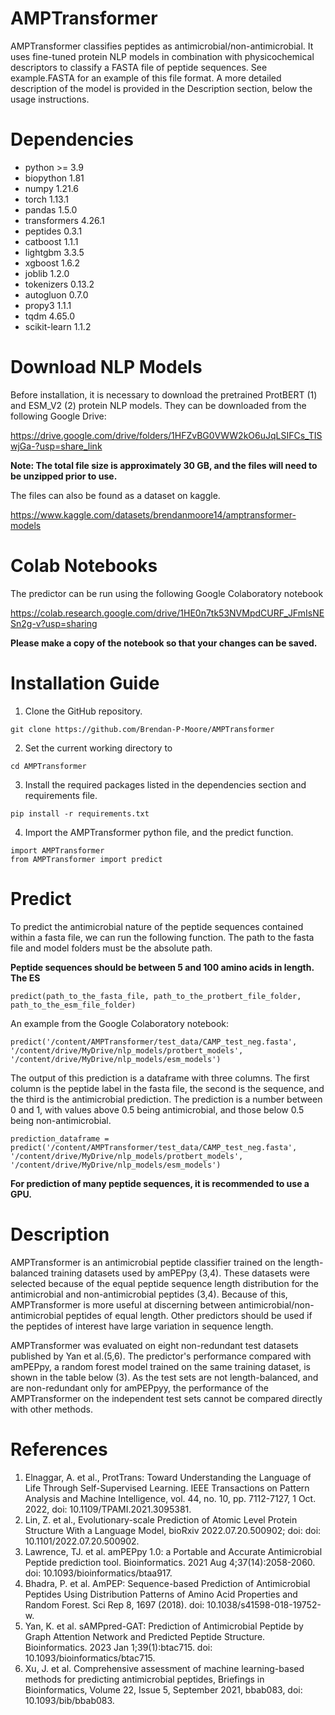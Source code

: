 # AMPTransformer

AMPTransformer classifies peptides as antimicrobial/non-antimicrobial. It uses fine-tuned protein NLP models in combination with physicochemical descriptors to classify a FASTA file of peptide sequences. See example.FASTA for an example of this file format. A more detailed description of the model is provided in the Description section, below the usage instructions.

# Dependencies
* python >= 3.9
* biopython 1.81
* numpy 1.21.6
* torch 1.13.1
* pandas 1.5.0
* transformers 4.26.1
* peptides 0.3.1
* catboost 1.1.1
* lightgbm 3.3.5
* xgboost 1.6.2
* joblib 1.2.0
* tokenizers 0.13.2
* autogluon 0.7.0
* propy3 1.1.1
* tqdm 4.65.0
* scikit-learn 1.1.2

# Download NLP Models

Before installation, it is necessary to download the pretrained ProtBERT (1) and ESM_V2 (2) protein NLP models.
They can be downloaded from the following Google Drive:

https://drive.google.com/drive/folders/1HFZvBG0VWW2kO6uJqLSIFCs_TISwjGa-?usp=share_link

**Note: The total file size is approximately 30 GB, and the files will need to be unzipped prior to use.**

The files can also be found as a dataset on kaggle.

https://www.kaggle.com/datasets/brendanmoore14/amptransformer-models

# Colab Notebooks

The predictor can be run using the following Google Colaboratory notebook

https://colab.research.google.com/drive/1HE0n7tk53NVMpdCURF_JFmIsNESn2g-v?usp=sharing

**Please make a copy of the notebook so that your changes can be saved.**

# Installation Guide

1. Clone the GitHub repository.

```
git clone https://github.com/Brendan-P-Moore/AMPTransformer

```
2. Set the current working directory to 

```
cd AMPTransformer

```
3. Install the required packages listed in the dependencies section and requirements file.

```
pip install -r requirements.txt

```
4. Import the AMPTransformer python file, and the predict function.

```
import AMPTransformer
from AMPTransformer import predict

```
# Predict
To predict the antimicrobial nature of the peptide sequences contained within a fasta file, we can run the following function. The path to the fasta file and model folders must be the absolute path.

**Peptide sequences should be between 5 and 100 amino acids in length. The ES**

```
predict(path_to_the_fasta_file, path_to_the_protbert_file_folder, path_to_the_esm_file_folder)

```

An example from the Google Colaboratory notebook:

```
predict('/content/AMPTransformer/test_data/CAMP_test_neg.fasta', '/content/drive/MyDrive/nlp_models/protbert_models', '/content/drive/MyDrive/nlp_models/esm_models')

```

The output of this prediction is a dataframe with three columns. The first column is the peptide label in the fasta file, the second is the sequence, and the third is the antimicrobial prediction. The prediction is a number between 0 and 1, with values above 0.5 being antimicrobial, and those below 0.5 being non-antimicrobial.

```
prediction_dataframe = predict('/content/AMPTransformer/test_data/CAMP_test_neg.fasta', '/content/drive/MyDrive/nlp_models/protbert_models', '/content/drive/MyDrive/nlp_models/esm_models')

```
**For prediction of many peptide sequences, it is recommended to use a GPU.**
# Description

AMPTransformer is an antimicrobial peptide classifier trained on the length-balanced training datasets used by amPEPpy (3,4). These datasets were selected because of the equal peptide sequence length distribution for the antimicrobial and non-antimicrobial peptides (3,4). Because of this, AMPTransformer is more useful at discerning between antimicrobial/non-antimicrobial peptides of equal length. Other predictors should be used if the peptides of interest have large variation in sequence length.

AMPTransformer was evaluated on eight non-redundant test datasets published by Yan et al.(5,6). The predictor's performance compared with amPEPpy, a random forest model trained on the same training dataset, is shown in the table below (3). As the test sets are not length-balanced, and are non-redundant only for amPEPpyy, the performance of the AMPTransformer on the independent test sets cannot be compared directly with other methods.

# References

1. Elnaggar, A. et al., ProtTrans: Toward Understanding the Language of Life Through Self-Supervised Learning. IEEE Transactions on Pattern Analysis and Machine Intelligence, vol. 44, no. 10, pp. 7112-7127, 1 Oct. 2022, doi: 10.1109/TPAMI.2021.3095381.
2. Lin, Z. et al., Evolutionary-scale Prediction of Atomic Level Protein Structure With a Language Model, bioRxiv 2022.07.20.500902; doi: doi: 10.1101/2022.07.20.500902.
3. Lawrence, TJ. et al. amPEPpy 1.0: a Portable and Accurate Antimicrobial Peptide prediction tool. Bioinformatics. 2021 Aug 4;37(14):2058-2060. doi: 10.1093/bioinformatics/btaa917.
4. Bhadra, P. et al. AmPEP: Sequence-based Prediction of Antimicrobial Peptides Using Distribution Patterns of Amino Acid Properties and Random Forest. Sci Rep 8, 1697 (2018). doi: 10.1038/s41598-018-19752-w.
5. Yan, K. et al. sAMPpred-GAT: Prediction of Antimicrobial Peptide by Graph Attention Network and Predicted Peptide Structure. Bioinformatics. 2023 Jan 1;39(1):btac715. doi: 10.1093/bioinformatics/btac715.
6. Xu, J. et al. Comprehensive assessment of machine learning-based methods for predicting antimicrobial peptides, Briefings in Bioinformatics, Volume 22, Issue 5, September 2021, bbab083, doi: 10.1093/bib/bbab083.

